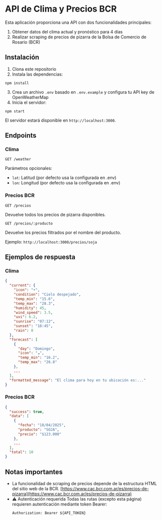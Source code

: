 # API de Clima y Precios BCR

Esta aplicación proporciona una API con dos funcionalidades principales:

1. Obtener datos del clima actual y pronóstico para 4 días
2. Realizar scraping de precios de pizarra de la Bolsa de Comercio de Rosario (BCR)

## Instalación

1. Clona este repositorio
2. Instala las dependencias:

```
npm install
```

3. Crea un archivo `.env` basado en `.env.example` y configura tu API key de OpenWeatherMap
4. Inicia el servidor:

```
npm start
```

El servidor estará disponible en `http://localhost:3000`.

## Endpoints

### Clima

```
GET /weather
```

Parámetros opcionales:

* `lat`: Latitud (por defecto usa la configurada en .env)
* `lon`: Longitud (por defecto usa la configurada en .env)

### Precios BCR

```
GET /precios
```

Devuelve todos los precios de pizarra disponibles.

```
GET /precios/:producto
```

Devuelve los precios filtrados por el nombre del producto.

Ejemplo: `http://localhost:3000/precios/soja`

## Ejemplos de respuesta

### Clima

```json
{
  "current": {
    "icon": "☀️",
    "condition": "Cielo despejado",
    "temp_min": "15.6",
    "temp_max": "28.3",
    "humidity": 45,
    "wind_speed": 3.5,
    "uvi": 6.2,
    "sunrise": "07:12",
    "sunset": "18:45",
    "rain": 0
  },
  "forecast": [
    {
      "day": "Domingo",
      "icon": "☁️",
      "temp_min": "16.2",
      "temp_max": "26.8"
    },
    ...
  ],
  "formatted_message": "El clima para hoy en tu ubicación es:..."
}
```

### Precios BCR

```json
{
  "success": true,
  "data": [
    {
      "fecha": "18/04/2025",
      "producto": "SOJA",
      "precio": "$123.000"
    },
    ...
  ],
  "total": 10
}
```

## Notas importantes

* La funcionalidad de scraping de precios depende de la estructura HTML del sitio web de la BCR.  [https://www.cac.bcr.com.ar/es/precios-de-pizarra](https://www.cac.bcr.com.ar/es/precios-de-pizarra)
* ⚠️ Autenticación requerida
  Todas las rutas (excepto esta página) requieren autenticación mediante token Bearer:
  ```
  Authorization: Bearer ${API_TOKEN}
  ```
